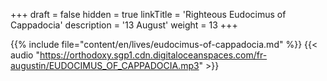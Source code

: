 +++
draft = false
hidden = true
linkTitle = 'Righteous Eudocimus of Cappadocia'
description = '13 August'
weight = 13
+++

{{% include file="content/en/lives/eudocimus-of-cappadocia.md" %}}
{{< audio "https://orthodoxy.sgp1.cdn.digitaloceanspaces.com/fr-augustin/EUDOCIMUS_OF_CAPPADOCIA.mp3" >}}
